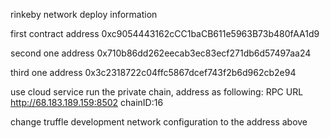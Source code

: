 rinkeby network deploy information

first contract address
0xc9054443162cCC1baCB611e5963B73b480fAA1d9

second one address
0x710b86dd262eecab3ec83ecf271db6d57497aa24

third one address
0x3c2318722c04ffc5867dcef743f2b6d962cb2e94

use cloud service run the private chain, address as following:
RPC URL http://68.183.189.159:8502
chainID:16

change truffle development network configuration to the address above






